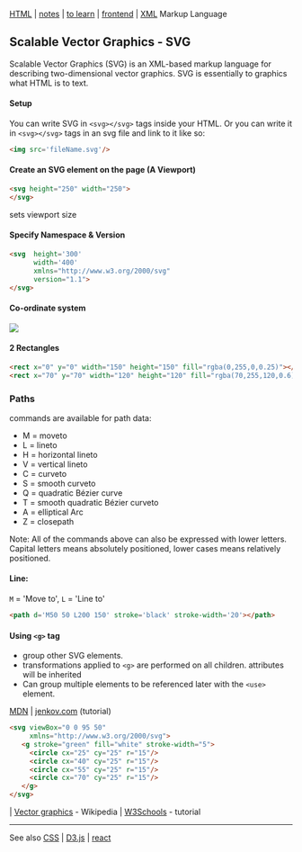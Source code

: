 [HTML](HTML.md) | [notes](../notes.md) | [to learn](../toLearn.md) | [frontend](../frontend.md) | [XML](../XML) Markup Language

## Scalable Vector Graphics - SVG

Scalable Vector Graphics (SVG) is an XML-based markup language for describing two-dimensional vector graphics. SVG is essentially to graphics what HTML is to text.

#### Setup

You can write SVG in `<svg></svg>` tags inside your HTML. Or you can write it in `<svg></svg>` tags in an svg file and link to it like so:
```HTML
<img src='fileName.svg'/>
```

#### Create an SVG element on the page (A Viewport)
```HTML
<svg height="250" width="250">
</svg>
```

sets viewport size

#### Specify Namespace & Version
```HTML
<svg  height='300'
      width='400'
      xmlns="http://www.w3.org/2000/svg"
      version="1.1">
</svg>
```

#### Co-ordinate system
<img src='https://s3.amazonaws.com/dashingd3js/images/svg_coordinate_graph_circle_drawing_331x200.png' />

#### 2 Rectangles
```HTML
<rect x="0" y="0" width="150" height="150" fill="rgba(0,255,0,0.25)"></rect>
<rect x="70" y="70" width="120" height="120" fill="rgba(70,255,120,0.6)"></rect>
```

### Paths
commands are available for path data:
- M = moveto
- L = lineto
- H = horizontal lineto
- V = vertical lineto
- C = curveto
- S = smooth curveto
- Q = quadratic Bézier curve
- T = smooth quadratic Bézier curveto
- A = elliptical Arc
- Z = closepath

Note: All of the commands above can also be expressed with lower letters. Capital letters means absolutely positioned, lower cases means relatively positioned.

#### Line:
`M` = 'Move to', `L` = 'Line to'

```HTML
<path d='M50 50 L200 150' stroke='black' stroke-width='20'></path>
```

#### Using `<g>` tag
- group other SVG elements.
- transformations applied to `<g>` are performed on all children. attributes will be inherited
- Can group multiple elements to be referenced later with the `<use>` element.

[MDN](https://developer.mozilla.org/en-US/docs/Web/SVG/Element/g) | [jenkov.com](http://tutorials.jenkov.com/svg/g-element.html) (tutorial)


```HTML
<svg viewBox="0 0 95 50"
     xmlns="http://www.w3.org/2000/svg">
   <g stroke="green" fill="white" stroke-width="5">
     <circle cx="25" cy="25" r="15"/>
     <circle cx="40" cy="25" r="15"/>
     <circle cx="55" cy="25" r="15"/>
     <circle cx="70" cy="25" r="15"/>
   </g>
</svg>
```


 | [Vector graphics](https://en.wikipedia.org/wiki/Vector_graphics) - Wikipedia | [W3Schools](http://www.w3schools.com/svg/default.asp) - tutorial

---

See also [CSS](../CSS/CSS.md) | [D3.js](../javascript/d3.md) | [react](../react/react.md)
